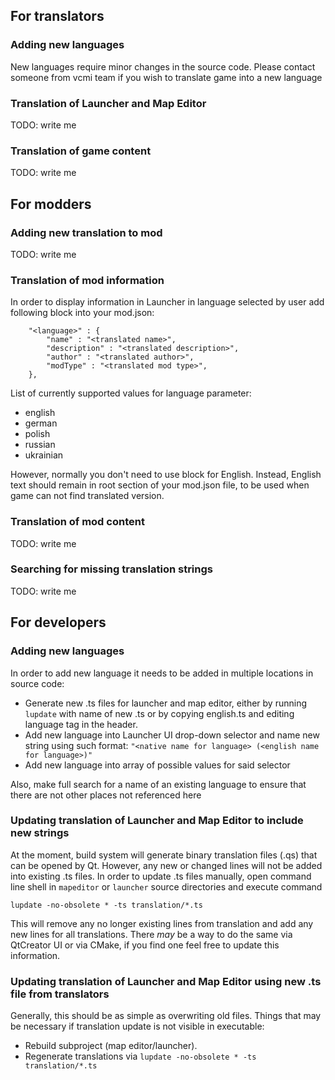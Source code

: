 ## For translators
### Adding new languages
New languages require minor changes in the source code. Please contact someone from vcmi team if you wish to translate game into a new language

### Translation of Launcher and Map Editor
TODO: write me

### Translation of game content
TODO: write me

## For modders
### Adding new translation to mod
TODO: write me

### Translation of mod information
In order to display information in Launcher in language selected by user add following block into your mod.json:
```
	"<language>" : {
		"name" : "<translated name>",
		"description" : "<translated description>",
		"author" : "<translated author>",
		"modType" : "<translated mod type>",
	},
```
List of currently supported values for language parameter:
- english
- german
- polish
- russian
- ukrainian

However, normally you don't need to use block for English. Instead, English text should remain in root section of your mod.json file, to be used when game can not find translated version.

### Translation of mod content
TODO: write me

### Searching for missing translation strings
TODO: write me

## For developers
### Adding new languages
In order to add new language it needs to be added in multiple locations in source code:
- Generate new .ts files for launcher and map editor, either by running `lupdate` with name of new .ts or by copying english.ts and editing language tag in the header.
- Add new language into Launcher UI drop-down selector and name new string using such format:
`"<native name for language> (<english name for language>)"`
- Add new language into array of possible values for said selector

Also, make full search for a name of an existing language to ensure that there are not other places not referenced here
### Updating translation of Launcher and Map Editor to include new strings
At the moment, build system will generate binary translation files (.qs) that can be opened by Qt.
However, any new or changed lines will not be added into existing .ts files.
In order to update .ts files manually, open command line shell in `mapeditor` or `launcher` source directories and execute command
```
lupdate -no-obsolete * -ts translation/*.ts
```
This will remove any no longer existing lines from translation and add any new lines for all translations.
There *may* be a way to do the same via QtCreator UI or via CMake, if you find one feel free to update this information.
### Updating translation of Launcher and Map Editor using new .ts file from translators
Generally, this should be as simple as overwriting old files. Things that may be necessary if translation update is not visible in executable:
- Rebuild subproject (map editor/launcher).
- Regenerate translations via `lupdate -no-obsolete * -ts translation/*.ts`